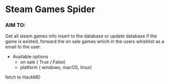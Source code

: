 # Steam Games Spider

### AIM TO:
  Get all steam games info insert to the database or update database if the game is existed, forward the on sale games which in the users whishlist as a email to the user.

+ Available options
  + on sale ( True / False)
  + platform ( windows, macOS, linux)

fetch to HackMD